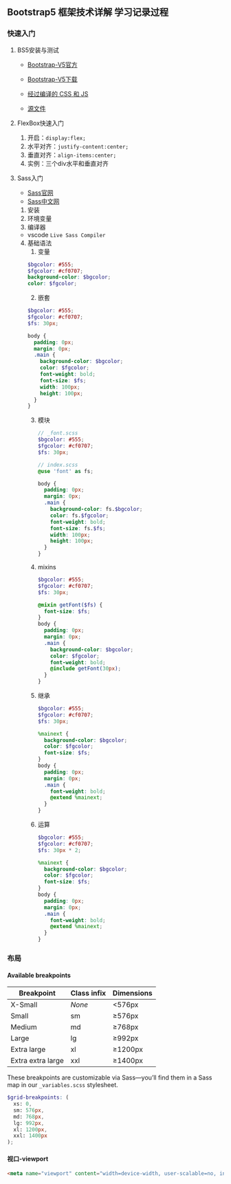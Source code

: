 ## Bootstrap5 框架技术详解 学习记录过程

### 快速入门
1. BS5安装与测试
   - [Bootstrap-V5官方](https://v5.bootcss.com/)
   - [Bootstrap-V5下载](https://v5.bootcss.com/docs/getting-started/download/)

   - [经过编译的 CSS 和 JS](0.assets/bootstrap-5.1.1-dist)
   - [源文件](0.assets/bootstrap-5.1.1)

2. FlexBox快速入门
   1. 开启：`display:flex;`
   2. 水平对齐：`justify-content:center;`
   3. 垂直对齐：`align-items:center;`
   4. 实例：三个div水平和垂直对齐

3. Sass入门
   - [Sass官网](http://www.sass-lang.com/)
   - [Sass中文网](https://www.sass.hk/)
   1. 安装
   2. 环境变量
   3. 编译器
   - vscode `Live Sass Compiler`
   4. 基础语法
      1. 变量
        ```scss
        $bgcolor: #555;
        $fgcolor: #cf0707;
        background-color: $bgcolor;
        color: $fgcolor;
        ```
      2. 嵌套
        ```scss
        $bgcolor: #555;
        $fgcolor: #cf0707;
        $fs: 30px;
      
        body {
          padding: 0px;
          margin: 0px;
          .main {
            background-color: $bgcolor;
            color: $fgcolor;
            font-weight: bold;
            font-size: $fs;
            width: 100px;
            height: 100px;
          }
        }
        ```
      3. 模块

         ```scss
         // _font.scss
         $bgcolor: #555;
         $fgcolor: #cf0707;
         $fs: 30px;
         
         // index.scss
         @use 'font' as fs;
         
         body {
           padding: 0px;
           margin: 0px;
           .main {
             background-color: fs.$bgcolor;
             color: fs.$fgcolor;
             font-weight: bold;
             font-size: fs.$fs;
             width: 100px;
             height: 100px;
           }
         }
         ```

         

      4. mixins

         ```scss
         $bgcolor: #555;
         $fgcolor: #cf0707;
         $fs: 30px;
         
         @mixin getFont($fs) {
           font-size: $fs;
         }
         body {
           padding: 0px;
           margin: 0px;
           .main {
             background-color: $bgcolor;
             color: $fgcolor;
             font-weight: bold;
             @include getFont(30px);
           }
         }
         ```

         

      5. 继承

         ```scss
         $bgcolor: #555;
         $fgcolor: #cf0707;
         $fs: 30px;
         
         %mainext {
           background-color: $bgcolor;
           color: $fgcolor;
           font-size: $fs;
         }
         body {
           padding: 0px;
           margin: 0px;
           .main {
             font-weight: bold;
             @extend %mainext;
           }
         }
         ```

         

      6. 运算

         ```scss
         $bgcolor: #555;
         $fgcolor: #cf0707;
         $fs: 30px * 2;
         
         %mainext {
           background-color: $bgcolor;
           color: $fgcolor;
           font-size: $fs;
         }
         body {
           padding: 0px;
           margin: 0px;
           .main {
             font-weight: bold;
             @extend %mainext;
           }
         }
         ```



### 布局

#### Available breakpoints

| **Breakpoint**    | **Class infix** | Dimensions |
| ----------------- | --------------- | ---------- |
| X-Small           | *None*          | <576px     |
| Small             | sm              | ≥576px     |
| Medium            | md              | ≥768px     |
| Large             | lg              | ≥992px     |
| Extra large       | xl              | ≥1200px    |
| Extra extra large | xxl             | ≥1400px    |

These breakpoints are customizable via Sass—you’ll find them in a Sass map in our `_variables.scss` stylesheet.

```scss
$grid-breakpoints: (
  xs: 0,
  sm: 576px,
  md: 768px,
  lg: 992px,
  xl: 1200px,
  xxl: 1400px
);
```

#### 视口-viewport

```html
<meta name="viewport" content="width=device-width, user-scalable=no, initial-scale=1.0, maximum-scale=1.0, minimum-scale=1.0">
```





